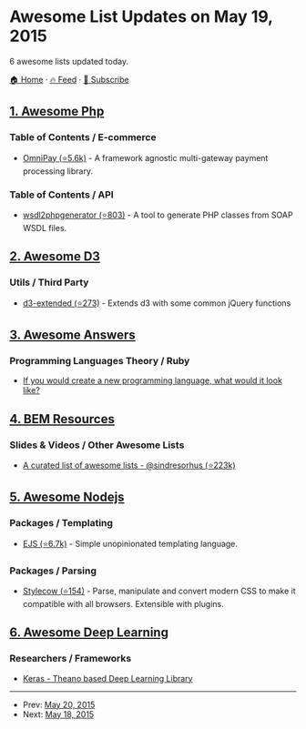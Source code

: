 # Awesome List Updates on May 19, 2015

6 awesome lists updated today.

[🏠 Home](/README.md) · [🔥 Feed](https://test.trackawesomelist.com/feed.xml) · [📮 Subscribe](https://trackawesomelist.us17.list-manage.com/subscribe?u=d2f0117aa829c83a63ec63c2f&id=36a103854c)



## [1. Awesome Php](/content/ziadoz/awesome-php/README.md)

### Table of Contents / E-commerce

*   [OmniPay (⭐5.6k)](https://github.com/thephpleague/omnipay) - A framework agnostic multi-gateway payment processing library.

### Table of Contents / API

*   [wsdl2phpgenerator (⭐803)](https://github.com/wsdl2phpgenerator/wsdl2phpgenerator) - A tool to generate PHP classes from SOAP WSDL files.

## [2. Awesome D3](/content/wbkd/awesome-d3/README.md)

### Utils / Third Party

*   [d3-extended (⭐273)](https://github.com/wbkd/d3-extended) - Extends d3 with some common jQuery functions

## [3. Awesome Answers](/content/cyberglot/awesome-answers/README.md)

### Programming Languages Theory / Ruby

*   [If you would create a new programming language, what would it look like?](http://qr.ae/fgPsq)

## [4. BEM Resources](/content/sturobson/BEM-resources/README.md)

### Slides & Videos / Other Awesome Lists

*   [A curated list of awesome lists - @sindresorhus (⭐223k)](https://github.com/sindresorhus/awesome)

## [5. Awesome Nodejs](/content/sindresorhus/awesome-nodejs/README.md)

### Packages / Templating

*   [EJS (⭐6.7k)](https://github.com/mde/ejs) - Simple unopinionated templating language.

### Packages / Parsing

*   [Stylecow (⭐154)](https://github.com/stylecow/stylecow) - Parse, manipulate and convert modern CSS to make it compatible with all browsers. Extensible with plugins.

## [6. Awesome Deep Learning](/content/ChristosChristofidis/awesome-deep-learning/README.md)

### Researchers / Frameworks

*   [Keras - Theano based Deep Learning Library](http://keras.io)

---

- Prev: [May 20, 2015](/content/2015/05/20/README.md)
- Next: [May 18, 2015](/content/2015/05/18/README.md)